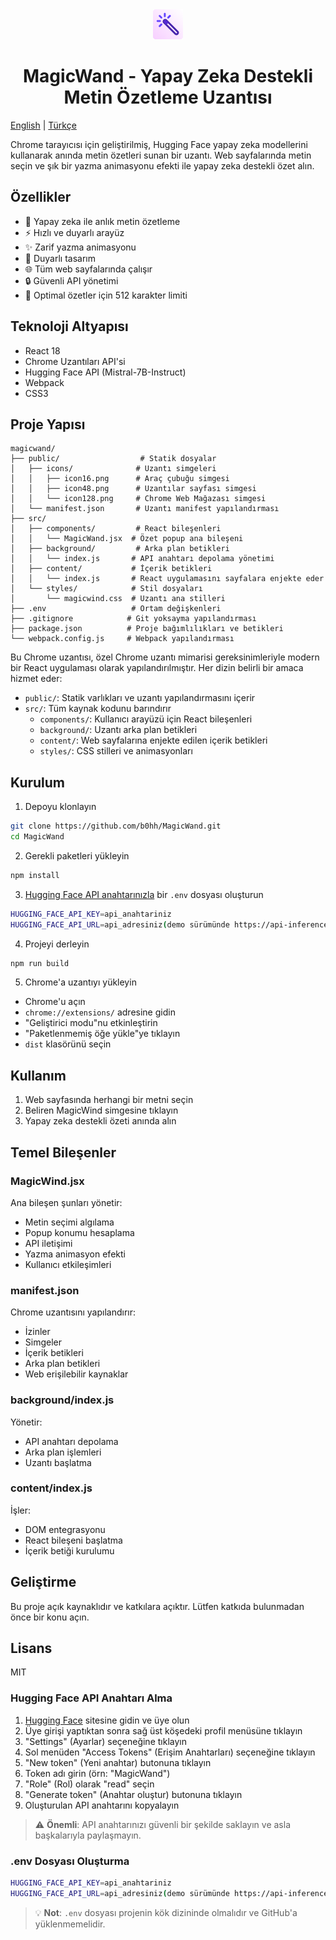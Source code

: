 <div align="center">
  <img src="public/icons/icon48.png" alt="MagicWind Logo" width="48" height="48">
  <h1>MagicWand - Yapay Zeka Destekli Metin Özetleme Uzantısı</h1>
</div>

[English](#magicwind---ai-text-summarizer-chrome-extension) | [Türkçe](#magicwind---yapay-zeka-destekli-metin-özetleme-uzantısı)

Chrome tarayıcısı için geliştirilmiş, Hugging Face yapay zeka modellerini kullanarak anında metin özetleri sunan bir uzantı. Web sayfalarında metin seçin ve şık bir yazma animasyonu efekti ile yapay zeka destekli özet alın.

## Özellikler

- 🤖 Yapay zeka ile anlık metin özetleme
- ⚡ Hızlı ve duyarlı arayüz
- ✨ Zarif yazma animasyonu
- 📱 Duyarlı tasarım
- 🌐 Tüm web sayfalarında çalışır
- 🔒 Güvenli API yönetimi
- 📝 Optimal özetler için 512 karakter limiti

## Teknoloji Altyapısı

- React 18
- Chrome Uzantıları API'si
- Hugging Face API (Mistral-7B-Instruct)
- Webpack
- CSS3

## Proje Yapısı

```
magicwand/
├── public/                  # Statik dosyalar
│   ├── icons/              # Uzantı simgeleri
│   │   ├── icon16.png      # Araç çubuğu simgesi
│   │   ├── icon48.png      # Uzantılar sayfası simgesi
│   │   └── icon128.png     # Chrome Web Mağazası simgesi
│   └── manifest.json       # Uzantı manifest yapılandırması
├── src/
│   ├── components/         # React bileşenleri
│   │   └── MagicWand.jsx  # Özet popup ana bileşeni
│   ├── background/         # Arka plan betikleri
│   │   └── index.js       # API anahtarı depolama yönetimi
│   ├── content/           # İçerik betikleri
│   │   └── index.js       # React uygulamasını sayfalara enjekte eder
│   └── styles/            # Stil dosyaları
│       └── magicwind.css  # Uzantı ana stilleri
├── .env                   # Ortam değişkenleri
├── .gitignore            # Git yoksayma yapılandırması
├── package.json          # Proje bağımlılıkları ve betikleri
└── webpack.config.js     # Webpack yapılandırması
```

Bu Chrome uzantısı, özel Chrome uzantı mimarisi gereksinimleriyle modern bir React uygulaması olarak yapılandırılmıştır. Her dizin belirli bir amaca hizmet eder:

- `public/`: Statik varlıkları ve uzantı yapılandırmasını içerir
- `src/`: Tüm kaynak kodunu barındırır
  - `components/`: Kullanıcı arayüzü için React bileşenleri
  - `background/`: Uzantı arka plan betikleri
  - `content/`: Web sayfalarına enjekte edilen içerik betikleri
  - `styles/`: CSS stilleri ve animasyonları

## Kurulum

1. Depoyu klonlayın
```bash
git clone https://github.com/b0hh/MagicWand.git
cd MagicWand
```

2. Gerekli paketleri yükleyin
```bash
npm install
```

3. [Hugging Face API anahtarınızla](#hugging-face-api-anahtarı-alma) bir `.env` dosyası oluşturun
```bash
HUGGING_FACE_API_KEY=api_anahtariniz
HUGGING_FACE_API_URL=api_adresiniz(demo sürümünde https://api-inference.huggingface.co/models/mistralai/Mistral-7B-Instruct)
```

4. Projeyi derleyin
```bash
npm run build
```

5. Chrome'a uzantıyı yükleyin
- Chrome'u açın
- `chrome://extensions/` adresine gidin
- "Geliştirici modu"nu etkinleştirin
- "Paketlenmemiş öğe yükle"ye tıklayın
- `dist` klasörünü seçin

## Kullanım

1. Web sayfasında herhangi bir metni seçin
2. Beliren MagicWind simgesine tıklayın
3. Yapay zeka destekli özeti anında alın

## Temel Bileşenler

### MagicWind.jsx
Ana bileşen şunları yönetir:
- Metin seçimi algılama
- Popup konumu hesaplama
- API iletişimi
- Yazma animasyon efekti
- Kullanıcı etkileşimleri

### manifest.json
Chrome uzantısını yapılandırır:
- İzinler
- Simgeler
- İçerik betikleri
- Arka plan betikleri
- Web erişilebilir kaynaklar

### background/index.js
Yönetir:
- API anahtarı depolama
- Arka plan işlemleri
- Uzantı başlatma

### content/index.js
İşler:
- DOM entegrasyonu
- React bileşeni başlatma
- İçerik betiği kurulumu

## Geliştirme

Bu proje açık kaynaklıdır ve katkılara açıktır. Lütfen katkıda bulunmadan önce bir konu açın.

## Lisans

MIT

### Hugging Face API Anahtarı Alma

1. [Hugging Face](https://huggingface.co/) sitesine gidin ve üye olun
2. Üye girişi yaptıktan sonra sağ üst köşedeki profil menüsüne tıklayın
3. "Settings" (Ayarlar) seçeneğine tıklayın
4. Sol menüden "Access Tokens" (Erişim Anahtarları) seçeneğine tıklayın
5. "New token" (Yeni anahtar) butonuna tıklayın
6. Token adı girin (örn: "MagicWand")
7. "Role" (Rol) olarak "read" seçin
8. "Generate token" (Anahtar oluştur) butonuna tıklayın
9. Oluşturulan API anahtarını kopyalayın

> ⚠️ **Önemli**: API anahtarınızı güvenli bir şekilde saklayın ve asla başkalarıyla paylaşmayın.

### .env Dosyası Oluşturma

```bash
HUGGING_FACE_API_KEY=api_anahtariniz
HUGGING_FACE_API_URL=api_adresiniz(demo sürümünde https://api-inference.huggingface.co/models/mistralai/Mistral-7B-Instruct)
```

> 💡 **Not**: `.env` dosyası projenin kök dizininde olmalıdır ve GitHub'a yüklenmemelidir.